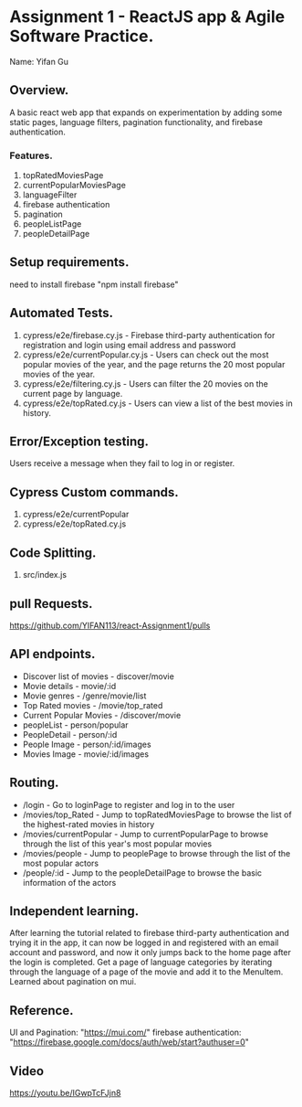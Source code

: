 # Assignment 1 - ReactJS app & Agile Software Practice.

Name: Yifan Gu

## Overview.

A basic react web app that expands on experimentation by adding some static pages, language filters, pagination functionality, and firebase authentication.

### Features.
 
1. topRatedMoviesPage
2. currentPopularMoviesPage
3. languageFilter
4. firebase authentication
5. pagination
6. peopleListPage
7. peopleDetailPage

## Setup requirements.
need to install firebase "npm install firebase"


## Automated Tests.
1. cypress/e2e/firebase.cy.js - Firebase third-party authentication for registration and login using email address and password
2. cypress/e2e/currentPopular.cy.js - Users can check out the most popular movies of the year, and the page returns the 20 most popular movies of the year.
3. cypress/e2e/filtering.cy.js - Users can filter the 20 movies on the current page by language.
4. cypress/e2e/topRated.cy.js - Users can view a list of the best movies in history.

## Error/Exception testing.
Users receive a message when they fail to log in or register.

## Cypress Custom commands.
1. cypress/e2e/currentPopular
2. cypress/e2e/topRated.cy.js

## Code Splitting.
1. src/index.js

## pull Requests.
https://github.com/YIFAN113/react-Assignment1/pulls

## API endpoints.

+ Discover list of movies - discover/movie
+ Movie details - movie/:id
+ Movie genres - /genre/movie/list
+ Top Rated movies - /movie/top_rated
+ Current Popular Movies - /discover/movie
+ peopleList - person/popular
+ PeopleDetail - person/:id
+ People Image - person/:id/images
+ Movies Image - movie/:id/images

## Routing.

+ /login - Go to loginPage to register and log in to the user
+ /movies/top_Rated - Jump to topRatedMoviesPage to browse the list of the highest-rated movies in history
+ /movies/currentPopular - Jump to currentPopularPage to browse through the list of this year's most popular movies
+ /movies/people - Jump to peoplePage to browse through the list of the most popular actors
+ /people/:id - Jump to the peopleDetailPage to browse the basic information of the actors           

## Independent learning.

After learning the tutorial related to firebase third-party authentication and trying it in the app, it can now be logged in and registered with an email account and password, and now it only jumps back to the home page after the login is completed.
Get a page of language categories by iterating through the language of a page of the movie and add it to the MenuItem.
Learned about pagination on mui.

## Reference.

UI and Pagination: "https://mui.com/"
firebase authentication: "https://firebase.google.com/docs/auth/web/start?authuser=0"

## Video
https://youtu.be/IGwpTcFJjn8

